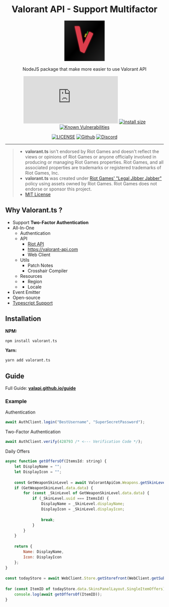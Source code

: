 [githubrepo_image]: https://github.com/valapi/.github/blob/main/128_valapi.png?raw=true
[githubrepo_url]: https://github.com/valapi
[download_image]: https://badgen.net/npm/dt/valorant.ts?icon=npm
[download_url]: https://www.npmjs.com/package/valorant.ts
[size_image]: https://packagephobia.com/badge?p=valorant.ts
[size_url]: https://packagephobia.com/result?p=valorant.ts
[vulnerabilities_image]: https://snyk.io/test/npm/valorant.ts/badge.svg
[vulnerabilities_url]: https://snyk.io/test/npm/valorant.ts
[license_image]: https://badgen.net/badge/license/MIT/blue
[license_url]: https://github.com/valapi/.github/blob/main/LICENSE
[github_image]: https://badgen.net/badge/icon/github?icon=github&label
[github_url]: https://github.com/valapi/node-valapi/tree/master/packages/valorant.ts
[discord_image]: https://badgen.net/badge/icon/discord?icon=discord&label
[discord_url]: https://discord.gg/pbyWbUYjyt

<div align="center">

# Valorant API - Support Multifactor

[![Profile][githubrepo_image]][github_url]

NodeJS package that make more easier to use Valorant API

[![Downloads][download_image]][download_url]
[![install size][size_image]][size_url]
[![Known Vulnerabilities][vulnerabilities_image]][vulnerabilities_url]

[![LICENSE][license_image]][license_url]
[![Github][github_image]][github_url]
[![Discord][discord_image]][discord_url]

</div>

---

> -   **valorant.ts** isn't endorsed by Riot Games and doesn't reflect the views or opinions of Riot Games or anyone officially involved in producing or managing Riot Games properties. Riot Games, and all associated properties are trademarks or registered trademarks of Riot Games, Inc.
> -   **valorant.ts** was created under [Riot Games' "Legal Jibber Jabber"](https://www.riotgames.com/en/legal) policy using assets owned by Riot Games. Riot Games does not endorse or sponsor this project.
> -   [MIT License][license_url]

## Why Valorant.ts ?

-   Support **Two-Factor Authentication**
-   All-In-One
    -   Authentication
    -   API
        -   [Riot API](https://developer.riotgames.com)
        -   <https://valorant-api.com>
        -   Web Client
    -   Utils
        -   Patch Notes
        -   Crosshair Compiler
    -   Resources
    -   -   Region
    -   -   Locale
-   Event Emitter
-   Open-source
-   [Typescript Support](https://www.typescriptlang.org)

## Installation

**NPM:**

```bash
npm install valorant.ts
```

**Yarn:**

```bash
yarn add valorant.ts
```

## Guide

Full Guide: **[valapi.github.io/guide](https://valapi.github.io/guide/MAIN/Intro.html)**

### Example

Authentication

```javascript
await AuthClient.login("BestUsername", "SuperSecretPassword");
```

Two-Factor Authentication

```javascript
await AuthClient.verify(428793 /* <--- Verification Code */);
```

Daily Offers

```javascript
async function getOffersOf(ItemsId: string) {
    let DisplayName = "";
    let DisplayIcon = "";

    const GetWeaponSkinLevel = await ValorantApiCom.Weapons.getSkinLevels();
    if (GetWeaponSkinLevel.data.data) {
        for (const _SkinLevel of GetWeaponSkinLevel.data.data) {
            if (_SkinLevel.uuid === ItemsId) {
                DisplayName = _SkinLevel.displayName;
                DisplayIcon = _SkinLevel.displayIcon;

                break;
            }
        }
    }

    return {
        Name: DisplayName,
        Icon: DisplayIcon
    };
}

const todayStore = await WebClient.Store.getStorefront(WebClient.getSubject());

for (const ItemID of todayStore.data.SkinsPanelLayout.SingleItemOffers) {
    console.log(await getOffersOf(ItemID));
}
```
